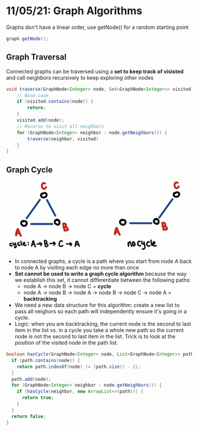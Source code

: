 # 11/05/21: Graph Algorithms

Graphs don't have a linear order, use getNode() for a random starting point
```java
graph.getNode();
```

## Graph Traversal
Connected graphs can be traversed using a **set to keep track of visisted** and call neighbors recursively to keep exploring other nodes
```java
void traverse(GraphNode<Integer> node, Set<GraphNode<Integer>> visited) {
    // Base case
    if (visited.contains(node)) {
        return; 
    }
    visited.add(node);
    // Recurse to visit all neighbors
    for (GraphNode<Integer> neighbor : node.getNeighbors()) {
        traverse(neighbor, visited)
    }
}
```

## Graph Cycle

![Visual](/Images/GraphCycle.png)

- In connected graphs, a cycle is a path where you start from node A back to node A by visiting each edge no more than once 
- **Set cannot be used to write a graph cycle algorithm** because the way we establish this set, it cannot differentiate between the following paths:
  - node A -> node B -> node C = **cycle**
  - node A -> node B -> node A -> node B -> node C -> node A = **backtracking**
- We need a new data structure for this algorithm: create a new list to pass all neighors so each path will independently ensure it's going in a cycle. 
- Logic: when you are backtracking, the current node is the second to last item in the list vs. in a cycle you take a whole new path so the current node is not the second to last item in the list. Trick is to look at the position of the visited node in the path list.

```java
boolean hasCycle(GraphNode<Integer> node, List<GraphNode<Integer>> path) {
  if (path.contains(node)) {
    return path.indexOf(node) != (path.size() - 2);
  }
  path.add(node);
  for (GraphNode<Integer> neighbor : node.getNeighbors()) {
    if (hasCycle(neighbor, new ArrayList<>(path))) {
      return true;
    }
  }
  return false;
}
```